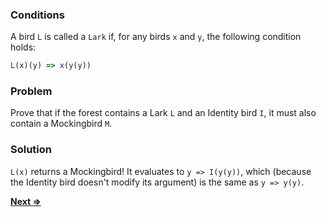 ### Conditions
A bird `L` is called a `Lark` if, for any birds `x` and `y`, the following condition holds:
```js
L(x)(y) => x(y(y))
```

### Problem
Prove that if the forest contains a Lark `L` and an Identity bird `I`, it must also contain a Mockingbird `M`.

### Solution
`L(x)` returns a Mockingbird! It evaluates to `y => I(y(y))`, which (because the Identity bird doesn't modify its argument) is the same as `y => y(y)`.

[**Next =>**](../25/README.md)
